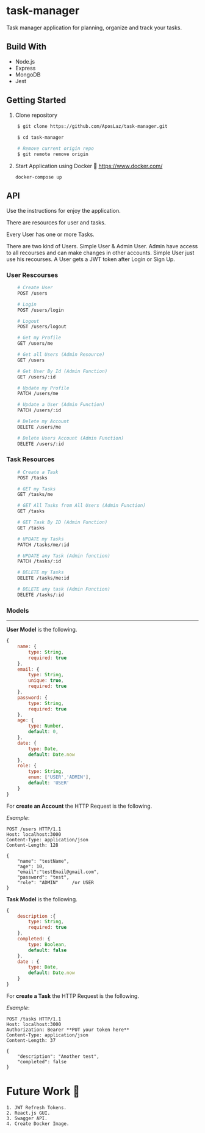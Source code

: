 # task-manager

Task manager application for planning, organize and track your tasks.

## Build With

* Node.js
* Express
* MongoDB
* Jest

## Getting Started 

1. Clone repository	
```bash
	$ git clone https://github.com/AposLaz/task-manager.git
		
	$ cd task-manager

	# Remove current origin repo
	$ git remote remove origin  
```
2. Start Application using Docker :whale2: https://www.docker.com/

	```
	docker-compose up
	```

## API 

Use the instructions for enjoy the application.

There are resources for user and tasks.

Every User has one or more Tasks.

There are two kind of Users. Simple User & Admin User. Admin have access to all recourses and can make changes in other accounts. Simple User just use his recourses. A User gets a JWT token after Login or Sign Up.  

### User Rescourses

```bash
	# Create User
	POST /users

	# Login
	POST /users/login

	# Logout
	POST /users/logout

	# Get my Profile
	GET /users/me

	# Get all Users (Admin Resource)
	GET /users

	# Get User By Id (Admin Function)
	GET /users/:id

	# Update my Profile
	PATCH /users/me

	# Update a User (Admin Function)
	PATCH /users/:id

	# Delete my Account
	DELETE /users/me

	# Delete Users Account (Admin Function)
	DELETE /users/:id
```

### Task Resources

```bash
	# Create a Task
	POST /tasks

	# GET my Tasks
	GET /tasks/me

	# GET All Tasks from All Users (Admin Function)
	GET /tasks

	# GET Task By ID (Admin Function)
	GET /tasks

	# UPDATE my Tasks
	PATCH /tasks/me/:id

	# UPDATE any Task (Admin function)
	PATCH /tasks/:id

	# DELETE my Tasks
	DELETE /tasks/me:id

	# DELETE any task (Admin Function)
	DELETE /tasks/:id
```


### Models

---

**User Model** is the following.

```javascript
{	
	name: {
        type: String,
        required: true
    },
    email: {
        type: String,
        unique: true,
        required: true
    },
    password: {
        type: String,
        required: true
    },
    age: {
        type: Number,
        default: 0,
    },
    date: {
        type: Date, 
        default: Date.now
    },
    role: {
        type: String,
        enum: ['USER','ADMIN'],
        default: 'USER'
    }
}
```

For **create an Account** the HTTP Request is the following.

_Example_:

```http
POST /users HTTP/1.1
Host: localhost:3000
Content-Type: application/json
Content-Length: 128

{
    "name": "testName",
    "age": 10,
    "email":"testEmail@gmail.com",
    "password": "test",
    "role": "ADMIN" 	/or USER
}
```

**Task Model** is the following.

```javascript
{	
	description :{
        type: String,
        required: true
    },
    completed: {
        type: Boolean,
        default: false
    },
    date : {
        type: Date, 
        default: Date.now
    }
}
```

For **create a Task** the HTTP Request is the following.

_Example_:

```http
POST /tasks HTTP/1.1
Host: localhost:3000
Authorization: Bearer **PUT your token here**
Content-Type: application/json
Content-Length: 37

{
    "description": "Another test",
	"completed": false
}
```

# Future Work :dart:

	1. JWT Refresh Tokens.
	2. React.js GUI.
	3. Swagger API.
	4. Create Docker Image.

